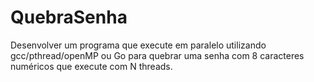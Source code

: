# QuebraSenha
Desenvolver um programa que execute em paralelo utilizando gcc/pthread/openMP ou Go para quebrar uma senha com 8 caracteres numéricos que execute com N threads.

